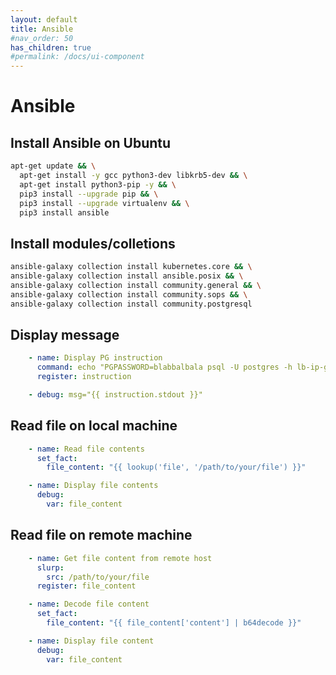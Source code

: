 ```yaml
---
layout: default
title: Ansible
#nav_order: 50
has_children: true
#permalink: /docs/ui-component
---
```


# Ansible

## Install Ansible on Ubuntu

```bash
apt-get update && \
  apt-get install -y gcc python3-dev libkrb5-dev && \
  apt-get install python3-pip -y && \
  pip3 install --upgrade pip && \
  pip3 install --upgrade virtualenv && \
  pip3 install ansible
```

## Install modules/colletions

```bash
ansible-galaxy collection install kubernetes.core && \
ansible-galaxy collection install ansible.posix && \
ansible-galaxy collection install community.general && \
ansible-galaxy collection install community.sops && \
ansible-galaxy collection install community.postgresql
```

## Display message

```yaml
    - name: Display PG instruction
      command: echo "PGPASSWORD=blabbalbala psql -U postgres -h lb-ip-goes-here -p 5432"
      register: instruction

    - debug: msg="{{ instruction.stdout }}"
```

## Read file on local machine

```yaml
    - name: Read file contents
      set_fact:
        file_content: "{{ lookup('file', '/path/to/your/file') }}"

    - name: Display file contents
      debug:
        var: file_content
```

## Read file on remote machine

```yaml
    - name: Get file content from remote host
      slurp:
        src: /path/to/your/file
      register: file_content

    - name: Decode file content
      set_fact:
        file_content: "{{ file_content['content'] | b64decode }}"

    - name: Display file content
      debug:
        var: file_content
```
